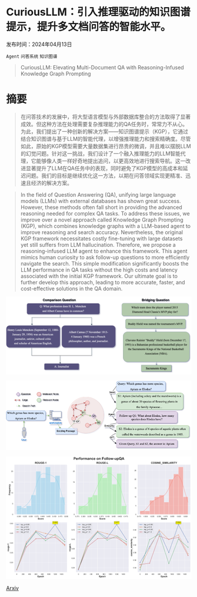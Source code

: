# CuriousLLM：引入推理驱动的知识图谱提示，提升多文档问答的智能水平。

发布时间：2024年04月13日

`Agent` `问答系统` `知识图谱`

> CuriousLLM: Elevating Multi-Document QA with Reasoning-Infused Knowledge Graph Prompting

# 摘要

> 在问答技术的发展中，将大型语言模型与外部数据库整合的方法取得了显著成效。但这种方法在处理需要复杂推理能力的QA任务时，常常力不从心。为此，我们提出了一种创新的解决方案——知识图谱提示（KGP），它通过结合知识图谱与基于LLM的智能代理，以增强推理能力和搜索精确度。尽管如此，原始的KGP模型需要大量数据集进行昂贵的微调，并且难以摆脱LLM的幻觉问题。针对这一挑战，我们设计了一个融入推理能力的LLM智能代理，它能够像人类一样好奇地提出追问，以更高效地进行搜索导航。这一改进显著提升了LLM在QA任务中的表现，同时避免了KGP模型的高成本和延迟问题。我们的目标是继续优化这一方法，以期在问答领域实现更精准、迅速且经济的解决方案。

> In the field of Question Answering (QA), unifying large language models (LLMs) with external databases has shown great success. However, these methods often fall short in providing the advanced reasoning needed for complex QA tasks. To address these issues, we improve over a novel approach called Knowledge Graph Prompting (KGP), which combines knowledge graphs with a LLM-based agent to improve reasoning and search accuracy. Nevertheless, the original KGP framework necessitates costly fine-tuning with large datasets yet still suffers from LLM hallucination. Therefore, we propose a reasoning-infused LLM agent to enhance this framework. This agent mimics human curiosity to ask follow-up questions to more efficiently navigate the search. This simple modification significantly boosts the LLM performance in QA tasks without the high costs and latency associated with the initial KGP framework. Our ultimate goal is to further develop this approach, leading to more accurate, faster, and cost-effective solutions in the QA domain.

![CuriousLLM：引入推理驱动的知识图谱提示，提升多文档问答的智能水平。](../../../paper_images/2404.09077/questions.png)

![CuriousLLM：引入推理驱动的知识图谱提示，提升多文档问答的智能水平。](../../../paper_images/2404.09077/workflow.png)

![CuriousLLM：引入推理驱动的知识图谱提示，提升多文档问答的智能水平。](../../../paper_images/2404.09077/combined_performance_metrics.png)

[Arxiv](https://arxiv.org/abs/2404.09077)